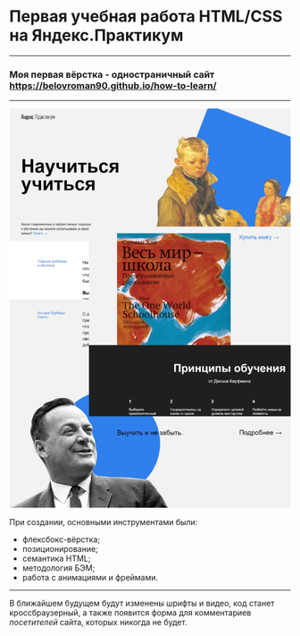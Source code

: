 # **Первая учебная работа HTML/CSS на Яндекс.Практикум**
---
### Моя первая вёрстка - одностраничный сайт https://belovroman90.github.io/how-to-learn/
---
![мой сайт](images/school.jpg)

При создании, основными инструментами были:

* флексбокс-вёрстка;
* позиционирование;
* семантика HTML;
* методология БЭМ;
* работа с анимациями и фреймами.
---
В ближайшем будущем будут изменены шрифты и видео, код станет кроссбраузерный,
а также появится форма для комментариев *посетителей* сайта, которых никогда не будет.
